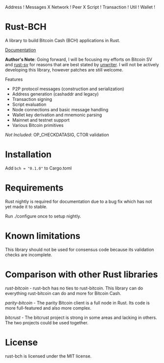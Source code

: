 Address !
Messages X
Network !
Peer X
Script !
Transaction !
Util !
Wallet !


# Rust-BCH

A library to build Bitcoin Cash (BCH) applications in Rust.

[Documentation](https://docs.rs/bch/)

**Author's Note**: Going forward, I will be focusing my efforts on Bitcoin SV and [rust-sv](https://github.com/brentongunning/rust-sv) for reasons that are best stated by [unwriter](https://medium.com/@_unwriter/the-resolution-of-the-bitcoin-cash-experiment-52b86d8cd187). I will not be actively developing this library, however patches are still welcome.


Features

* P2P protocol messages (construction and serialization)
* Address generation (cashaddr and legacy)
* Transaction signing
* Script evaluation
* Node connections and basic message handling
* Wallet key derivation and mnemonic parsing
* Mainnet and testnet support
* Various Bitcoin primitives

*Not Included*: OP_CHECKDATASIG, CTOR validation

# Installation

Add ```bch = "0.1.0"``` to Cargo.toml

# Requirements

Rust nightly is required for documentation due to a bug fix which has not yet made it to stable.

Run ./configure once to setup nightly.

# Known limitations

This library should not be used for consensus code because its validation checks are incomplete.

# Comparison with other Rust libraries

*rust-bitcoin* - rust-bch has no ties to rust-bitcoin. This library can do everything rust-bitcoin can do and more for Bitcoin Cash.

*parity-bitcoin* - The parity Bitcoin client is a full node in Rust. Its code is more full-featured and also more complex.

*bitcrust* - The bitcrust project is strong in some areas and lacking in others. The two projects could be used together.

# License

rust-bch is licensed under the MIT license.

